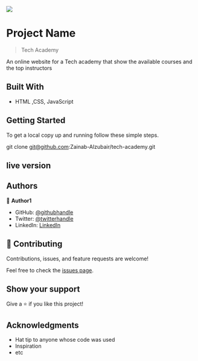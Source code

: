 
![](https://img.shields.io/badge/Microverse-blueviolet)

# Project Name

> Tech Academy

An online website for a Tech academy that show the available courses and the top instructors   


## Built With

- HTML ,CSS, JavaScript


## Getting Started

To get a local copy up and running follow these simple steps.

git clone git@github.com:Zainab-Alzubair/tech-academy.git

## live version

## Authors

👤 **Author1**

- GitHub: [@githubhandle](https://github.com/Zainab-Alzubair)
- Twitter: [@twitterhandle](@zainabm34401029)
- LinkedIn: [LinkedIn](https://www.linkedin.com/in/zainab-al-zubair-bb6777168/)

## 🤝 Contributing

Contributions, issues, and feature requests are welcome!

Feel free to check the [issues page](../../issues/).

## Show your support

Give a ⭐️ if you like this project!

## Acknowledgments

- Hat tip to anyone whose code was used
- Inspiration
- etc
